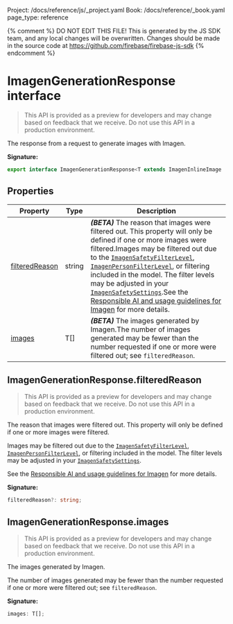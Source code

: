 Project: /docs/reference/js/_project.yaml
Book: /docs/reference/_book.yaml
page_type: reference

{% comment %}
DO NOT EDIT THIS FILE!
This is generated by the JS SDK team, and any local changes will be
overwritten. Changes should be made in the source code at
https://github.com/firebase/firebase-js-sdk
{% endcomment %}

# ImagenGenerationResponse interface
> This API is provided as a preview for developers and may change based on feedback that we receive. Do not use this API in a production environment.
> 

The response from a request to generate images with Imagen.

<b>Signature:</b>

```typescript
export interface ImagenGenerationResponse<T extends ImagenInlineImage | ImagenGCSImage> 
```

## Properties

|  Property | Type | Description |
|  --- | --- | --- |
|  [filteredReason](./vertexai.imagengenerationresponse.md#imagengenerationresponsefilteredreason) | string | <b><i>(BETA)</i></b> The reason that images were filtered out. This property will only be defined if one or more images were filtered.<!-- -->Images may be filtered out due to the <code>[ImagenSafetyFilterLevel](./vertexai.md#imagensafetyfilterlevel)</code>, <code>[ImagenPersonFilterLevel](./vertexai.md#imagenpersonfilterlevel)</code>, or filtering included in the model. The filter levels may be adjusted in your <code>[ImagenSafetySettings](./vertexai.imagensafetysettings.md#imagensafetysettings_interface)</code>.<!-- -->See the [Responsible AI and usage guidelines for Imagen](https://cloud.google.com/vertex-ai/generative-ai/docs/image/responsible-ai-imagen) for more details. |
|  [images](./vertexai.imagengenerationresponse.md#imagengenerationresponseimages) | T\[\] | <b><i>(BETA)</i></b> The images generated by Imagen.<!-- -->The number of images generated may be fewer than the number requested if one or more were filtered out; see <code>filteredReason</code>. |

## ImagenGenerationResponse.filteredReason

> This API is provided as a preview for developers and may change based on feedback that we receive. Do not use this API in a production environment.
> 

The reason that images were filtered out. This property will only be defined if one or more images were filtered.

Images may be filtered out due to the <code>[ImagenSafetyFilterLevel](./vertexai.md#imagensafetyfilterlevel)</code>, <code>[ImagenPersonFilterLevel](./vertexai.md#imagenpersonfilterlevel)</code>, or filtering included in the model. The filter levels may be adjusted in your <code>[ImagenSafetySettings](./vertexai.imagensafetysettings.md#imagensafetysettings_interface)</code>.

See the [Responsible AI and usage guidelines for Imagen](https://cloud.google.com/vertex-ai/generative-ai/docs/image/responsible-ai-imagen) for more details.

<b>Signature:</b>

```typescript
filteredReason?: string;
```

## ImagenGenerationResponse.images

> This API is provided as a preview for developers and may change based on feedback that we receive. Do not use this API in a production environment.
> 

The images generated by Imagen.

The number of images generated may be fewer than the number requested if one or more were filtered out; see `filteredReason`<!-- -->.

<b>Signature:</b>

```typescript
images: T[];
```
